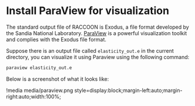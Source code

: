 # Install ParaView for visualization

The standard output file of RACCOON is Exodus, a file format developed by the Sandia National Laboratory. [ParaView](https://www.paraview.org/) is a powerful visualization toolkit and complies with the Exodus file format.

Suppose there is an output file called `elasticity_out.e` in the current directory, you can visualize it using Paraview using the following command:

```bash
paraview elasticity_out.e
```

Below is a screenshot of what it looks like:

!media media/paraview.png
       style=display:block;margin-left:auto;margin-right:auto;width:100%;
